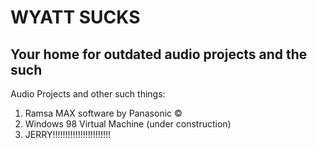 # WYATT SUCKS
## Your home for outdated audio projects and the such
Audio Projects and other such things:

1. Ramsa MAX software by Panasonic &copy;
2. Windows 98 Virtual Machine (under construction)
3. JERRY!!!!!!!!!!!!!!!!!!!!!!!
